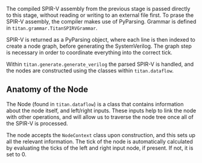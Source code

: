 The compiled SPIR-V assembly from the previous stage is passed directly to this stage, without reading or writing to an external file first. To prase the SPIR-V assembly, the compiler makes use of PyParsing. Grammar is defined in ``titan.grammar.TitanSPIRVGrammar``.

SPIR-V is returned as a PyParsing object, where each line is then indexed to create a node graph, before generating the SystemVerilog. The graph step is necessary in order to coordinate everything into the correct tick.

Within ``titan.generate.generate_verilog`` the parsed SPIR-V is handled, and the nodes are constructed using the classes within ``titan.dataflow``.

## Anatomy of the Node

The Node (found in ``titan.dataflow``) is a class that contains information about the node itself, and left/right inputs. These inputs help to link the node with other operations, and will allow us to traverse the node tree once all of the SPIR-V is processed.

The node accepts the ``NodeContext`` class upon construction, and this sets up all the relevant information. The tick of the node is automatically calculated by evaluating the ticks of the left and right input node, if present. If not, it is set to 0.